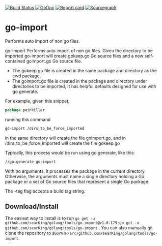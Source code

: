 [![Build Status](https://travis-ci.org/searKing/travis-ci.svg?branch=go-import)](https://travis-ci.org/searKing/travis-ci)
[![GoDoc](https://godoc.org/github.com/searKing/golang/tools/go-import?status.svg)](https://godoc.org/github.com/searKing/golang/tools/go-import)
[![Report card](https://goreportcard.com/badge/github.com/searKing/golang/tools/go-import)](https://goreportcard.com/report/github.com/searKing/golang/tools/go-import)
[![Sourcegraph](https://sourcegraph.com/github.com/searKing/golang/-/badge.svg)](https://sourcegraph.com/github.com/searKing/travis-ci@go-import?badge)

# go-import

Performs auto import of non go files.

go-import Performs auto import of non go files. Given the directory to be imported go-import will create gokeep.go Go
source files and a new self-contained goimport.go Go source file.

+ The gokeep.go file is created in the same package and directory as the cwd package.
+ The goimport.go file is created in the package and directory under directories to be imported, It has helpful defaults
  designed for use with go generate.

For example, given this snippet,

```go
package painkiller

```

running this command

```bash
go-import /dirs_to_be_force_imported
```

in the same directory will create the file goimport.go, and in /dirs_to_be_force_imported will create the file gokeep.go

Typically, this process would be run using go generate, like this:

```bash
//go:generate go-import
```

With no arguments, it processes the package in the current directory. Otherwise, the arguments must name a single
directory holding a Go package or a set of Go source files that represent a single Go package.

The -tag flag accepts a build tag string.

## Download/Install

The easiest way to install is to
run `go get -u github.com/searKing/golang/tools/go-import@v1.0.175;go get -u github.com/searKing/golang/tools/go-import`
. You can also manually git clone the repository to `$GOPATH/src/github.com/searKing/golang/tools/go-import`.
